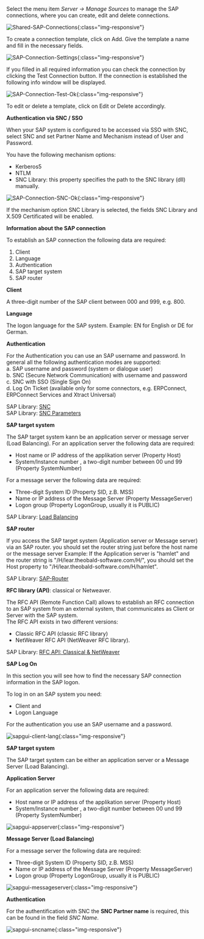 Select the menu item *Server -> Manage Sources* to manage the SAP connections, where you can create, edit and delete connections. 

![Shared-SAP-Connections](/img/content/Shared-SAP-Connections.png){:class="img-responsive"}

To create a connection template, click on Add. 
Give the template a name and fill in the necessary fields.

![SAP-Connection-Settings](/img/content/SAP-Connection-Settings.png){:class="img-responsive"}

If you filled in all required information you can check the connection by clicking the Test Connection button. If the connection is established the following info window will be displayed.

![SAP-Connection-Test-Ok](/img/content/SAP-Connection-Test-Ok.png){:class="img-responsive"}

To edit or delete a template, click on Edit or Delete accordingly.

**Authentication via SNC / SSO**

When your SAP system is configured to be accessed via SSO with SNC, select SNC and set Partner Name and Mechanism instead of User and Password. 

You have the following mechanism options:

- Kerberos5
- NTLM
- SNC Library: this property specifies the path to the SNC library (dll) manually.

![SAP-Connection-SNC-Ok](/img/content/SAP-Connection-SNC-Ok.jpg){:class="img-responsive"}

If the mechanism option SNC Library is selected, the fields SNC Library and X.509 Certificated will be enabled. 

**Information about the SAP connection** 

To establish an SAP connection the following data are required: 
1. Client
2. Language
3. Authentication
4. SAP target system 
5. SAP router

**Client** 

A three-digit number of the SAP client between 000 and 999, e.g. 800. 

**Language** 

The logon language for the SAP system. Example: EN for English or DE for German.

**Authentication** 

For the Authentication you can use an SAP username and password. 
In general all the following authentication modes are supported:<br> 
a. SAP username and password (system or dialogue user)<br>
b. SNC (Secure Network Communication) with username and password<br>
c. SNC with SSO (Single Sign On) <br>
d. Log On Ticket (available only for some connectors, e.g. ERPConnect, ERPConnect Services and Xtract Universal)

SAP Library: [SNC](https://help.sap.com/saphelp_nw70ehp1/helpdata/de/e6/56f466e99a11d1a5b00000e835363f/frameset.htm?original_fqdn=help.sap.de)<br>
SAP Library: [SNC Parameters](https://help.sap.com/viewer/page-not-found?url=https%3A%2F%2Fhelp.sap.com%2Fsaphelp_nw2004s%2Fhelpdata%2Fen%2Fd9%2Fe8a740bbaa4d8f8bee6f7b173bd99f%2Fframeset.htm)

**SAP target system**

The SAP target system kann be an application server or message server (Load Balancing).
For an application server the following data are required:  

- Host name or IP address of the applikation server (Property Host) 
- System/Instance number , a two-digit number between 00 und 99 (Property SystemNumber)

For a message server the following data are required:  

- Three-digit System ID (Property SID, z.B. MSS) 
- Name or IP address of the Message Server (Property MessageServer) 
- Logon group (Property LogonGroup, usually it is PUBLIC)

SAP Library: [Load Balancing](https://help.sap.com/viewer/page-not-found?url=https%3A%2F%2Fhelp.sap.com%2Fsaphelp_nw2004s%2Fhelpdata%2Fde%2F22%2F04295c488911d189490000e829fbbd%2Fframeset.htm)

**SAP router**

If you access the SAP target system (Application server or Message server) via an SAP router. you should set the router string just before the host name or the message server
Example:
If the Application server is "hamlet" and the router string is "/H/lear.theobald-software.com/H/", you should set the Host property to "/H/lear.theobald-software.com/H/hamlet".

SAP Library: [SAP-Router](https://help.sap.com/viewer/page-not-found?url=https%3A%2F%2Fhelp.sap.com%2Fsaphelp_nw04%2Fhelpdata%2Fde%2F4f%2F992df1446d11d189700000e8322d00%2Fframeset.htm)

**RFC library (API)**: classical or Netweaver.

The RFC API (Remote Function Call) allows to establish an RFC connection to an SAP system from an external system, that communicates as Client or Server with the SAP system.  
The RFC API exists in two different versions: 
- Classic RFC API (classic RFC library)
- NetWeaver RFC API (NetWeaver RFC library). 

SAP Library: [RFC API: Classical & NetWeaver](https://help.sap.com/saphelp_nwpi71/helpdata/de/45/18e96cd26321a1e10000000a1553f6/frameset.htm)

**SAP Log On**

In this section you will see how to find the necessary SAP connection information in the SAP logon. 

To log in on an SAP system you need: 
- Client and
- Logon Language

For the authentication you use an SAP username and a password.  

![sapgui-client-lang](/img/content/sapgui-client-lang.jpg){:class="img-responsive"}

**SAP target system**


The SAP target system can be either an application server or a Message Server (Load Balancing).

**Application Server**

For an application server the following data are required:  

- Host name or IP address of the applikation server (Property Host) 
- System/Instance number , a two-digit number between 00 und 99 (Property SystemNumber)

![sapgui-appserver](/img/content/sapgui-appserver.jpg){:class="img-responsive"}

**Message Server (Load Balancing)** 

For a message server the following data are required:  
- Three-digit System ID (Property SID, z.B. MSS) 
- Name or IP address of the Message Server (Property MessageServer) 
- Logon group (Property LogonGroup, usually it is PUBLIC)

![sapgui-messageserver](/img/content/sapgui-messageserver.jpg){:class="img-responsive"}

**Authentication** 

For the authentification with SNC the **SNC Partner name** is required,  this can be found in the field *SNC Name*.

![sapgui-sncname](/img/content/sapgui-sncname.jpg){:class="img-responsive"}